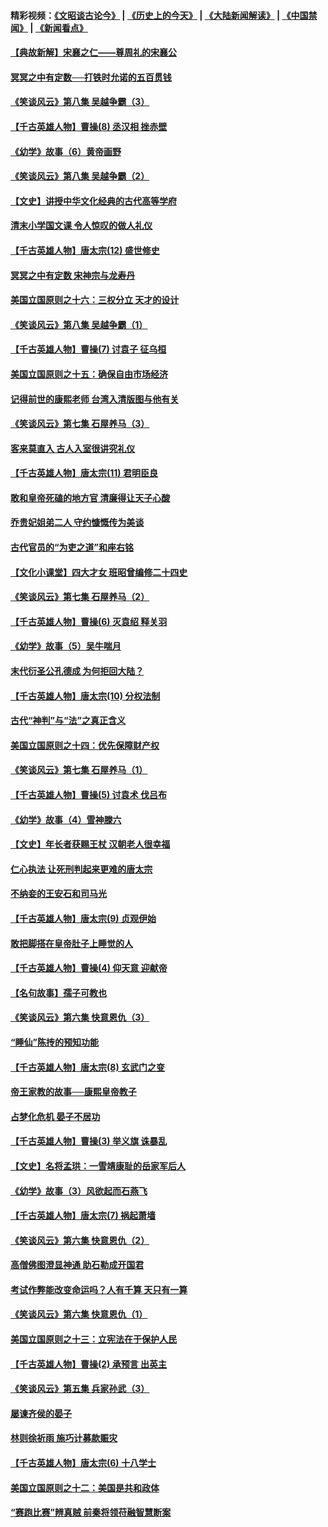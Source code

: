 #### 精彩视频：[《文昭谈古论今》](http://45.32.25.56/wenzhao) | [《历史上的今天》](http://45.32.25.56/today-in-history) | [《大陆新闻解读》](http://45.32.25.56/ntdtv-comedy) | [《中国禁闻》](http://45.32.25.56/ntdtv-news) | [《新闻看点》](http://45.32.25.56/news-insight) 

 #### [【典故新解】宋襄之仁——尊周礼的宋襄公](../pages/nsc975/n11018653.md?t=02031634) 

#### [冥冥之中有定数──打铁时允诺的五百贯钱](../pages/nsc975/n334213.md?t=02031634) 

#### [《笑谈风云》第八集 吴越争霸（3）](../pages/nsc975/n11010889.md?t=02031634) 

#### [【千古英雄人物】曹操(8) 丞汉相 挫赤壁](../pages/nsc975/n7662490.md?t=02031634) 

#### [《幼学》故事（6）黄帝画野](../pages/nsc975/n10990546.md?t=02031634) 

#### [《笑谈风云》第八集 吴越争霸（2）](../pages/nsc975/n10996834.md?t=02031634) 

#### [【文史】讲授中华文化经典的古代高等学府](../pages/nsc975/n11003895.md?t=02031634) 

#### [清末小学国文课 令人惊叹的做人礼仪](../pages/nsc975/n10980226.md?t=02031634) 

#### [【千古英雄人物】唐太宗(12) 盛世修史](../pages/nsc975/n8034115.md?t=02031634) 

#### [冥冥之中有定数 宋神宗与龙寿丹](../pages/nsc975/n11008770.md?t=02031634) 

#### [美国立国原则之十六：三权分立 天才的设计](../pages/nsc975/n10991293.md?t=02031634) 

#### [《笑谈风云》第八集 吴越争霸（1）](../pages/nsc975/n10987751.md?t=02031634) 

#### [【千古英雄人物】曹操(7) 讨袁子 征乌桓](../pages/nsc975/n7662459.md?t=02031634) 

#### [美国立国原则之十五：确保自由市场经济](../pages/nsc975/n10957715.md?t=02031634) 

#### [记得前世的康熙老师 台湾入清版图与他有关](../pages/nsc975/n11004761.md?t=02031634) 

#### [《笑谈风云》第七集 石屋养马（3）](../pages/nsc975/n10964155.md?t=02031634) 

#### [客来莫直入 古人入室很讲究礼仪](../pages/nsc975/n11002636.md?t=02031634) 

#### [【千古英雄人物】唐太宗(11) 君明臣良](../pages/nsc975/n8030388.md?t=02031634) 

#### [敢和皇帝死磕的地方官 清廉得让天子心酸](../pages/nsc975/n10999336.md?t=02031634) 

#### [乔贵妃姐弟二人 守约慷慨传为美谈](../pages/nsc975/n10842491.md?t=02031634) 

#### [古代官员的“为吏之道”和座右铭](../pages/nsc975/n10989890.md?t=02031634) 

#### [【文化小课堂】四大才女 班昭曾编修二十四史](../pages/nsc975/n10996143.md?t=02031634) 

#### [《笑谈风云》第七集 石屋养马（2）](../pages/nsc975/n10964109.md?t=02031634) 

#### [【千古英雄人物】曹操(6) 灭袁绍 释关羽](../pages/nsc975/n7662436.md?t=02031634) 

#### [《幼学》故事（5）吴牛喘月](../pages/nsc975/n10806013.md?t=02031634) 

#### [末代衍圣公孔德成 为何拒回大陆？](../pages/nsc975/n10992548.md?t=02031634) 

#### [【千古英雄人物】唐太宗(10) 分权法制](../pages/nsc975/n8025970.md?t=02031634) 

#### [古代“神判”与“法”之真正含义](../pages/nsc975/n10982291.md?t=02031634) 

#### [美国立国原则之十四：优先保障财产权](../pages/nsc975/n10954086.md?t=02031634) 

#### [《笑谈风云》第七集 石屋养马（1）](../pages/nsc975/n10964072.md?t=02031634) 

#### [【千古英雄人物】曹操(5) 讨袁术 伐吕布](../pages/nsc975/n7637126.md?t=02031634) 

#### [《幼学》故事（4）雪神滕六](../pages/nsc975/n10806012.md?t=02031634) 

#### [【文史】年长者获赐王杖 汉朝老人很幸福](../pages/nsc975/n10980263.md?t=02031634) 

#### [仁心执法 让死刑判起来更难的唐太宗](../pages/nsc975/n10979954.md?t=02031634) 

#### [不纳妾的王安石和司马光](../pages/nsc975/n2647438.md?t=02031634) 

#### [【千古英雄人物】唐太宗(9) 贞观伊始](../pages/nsc975/n8022938.md?t=02031634) 

#### [敢把脚搭在皇帝肚子上睡觉的人](../pages/nsc975/n10975530.md?t=02031634) 

#### [【千古英雄人物】曹操(4) 仰天意 迎献帝](../pages/nsc975/n7637003.md?t=02031634) 

#### [【名句故事】孺子可教也](../pages/nsc975/n10371944.md?t=02031634) 

#### [《笑谈风云》第六集 快意恩仇（3）](../pages/nsc975/n10953824.md?t=02031634) 

#### [“睡仙”陈抟的预知功能](../pages/nsc975/n10955272.md?t=02031634) 

#### [【千古英雄人物】唐太宗(8) 玄武门之变](../pages/nsc975/n7979461.md?t=02031634) 

#### [帝王家教的故事──康熙皇帝教子](../pages/nsc975/n10764254.md?t=02031634) 

#### [占梦化危机 晏子不居功](../pages/nsc975/n232663.md?t=02031634) 

#### [【千古英雄人物】曹操(3) 举义旗 诛暴乱](../pages/nsc975/n7576061.md?t=02031634) 

#### [【文史】名将孟珙：一雪靖康耻的岳家军后人](../pages/nsc975/n10949269.md?t=02031634) 

#### [《幼学》故事（3）风欲起而石燕飞](../pages/nsc975/n10806010.md?t=02031634) 

#### [【千古英雄人物】唐太宗(7) 祸起萧墙](../pages/nsc975/n7979459.md?t=02031634) 

#### [《笑谈风云》第六集 快意恩仇（2）](../pages/nsc975/n10950714.md?t=02031634) 

#### [高僧佛图澄显神通 助石勒成开国君](../pages/nsc975/n10960107.md?t=02031634) 

#### [考试作弊能改变命运吗？人有千算 天只有一算](../pages/nsc975/n10959716.md?t=02031634) 

#### [《笑谈风云》第六集 快意恩仇（1）](../pages/nsc975/n10938848.md?t=02031634) 

#### [美国立国原则之十三：立宪法在于保护人民](../pages/nsc975/n10942497.md?t=02031634) 

#### [【千古英雄人物】曹操(2) 承预言 出英主](../pages/nsc975/n7576051.md?t=02031634) 

#### [《笑谈风云》第五集 兵家孙武（3）](../pages/nsc975/n10938826.md?t=02031634) 

#### [屡谏齐侯的晏子](../pages/nsc975/n4602309.md?t=02031634) 

#### [林则徐祈雨 施巧计募款赈灾](../pages/nsc975/n10877741.md?t=02031634) 

#### [【千古英雄人物】唐太宗(6) 十八学士](../pages/nsc975/n7979456.md?t=02031634) 

#### [美国立国原则之十二：美国是共和政体](../pages/nsc975/n10940578.md?t=02031634) 

#### [“赛跑比赛”辨真贼 前秦将领苻融智慧断案](../pages/nsc975/n2331987.md?t=02031634) 

